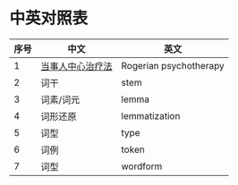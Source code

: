 # 中英对照表

| 序号 | 中文 | 英文 |
|---|---|---|
| 1 | [当事人中心治疗法](https://zh.wikipedia.org/wiki/%E5%80%8B%E4%BA%BA%E4%B8%AD%E5%BF%83%E6%B2%BB%E7%99%82) | Rogerian psychotherapy |
| 2 | 词干 | stem |
| 3 | 词素/词元 | lemma |
| 4 | 词形还原 | lemmatization |
| 5 | 词型 | type |
| 6 | 词例 | token |
| 7 | 词型 | wordform |
